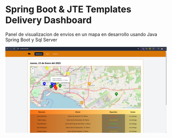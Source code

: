 # Spring Boot & JTE Templates Delivery Dashboard

Panel de visualizacion de envios en un mapa en desarrollo usando Java Spring Boot y Sql Server

![Alt text](https://github.com/Sergi-Batle/Delivery-Dasboard-Spring-Boot/blob/main/screenshots/captura.png)
